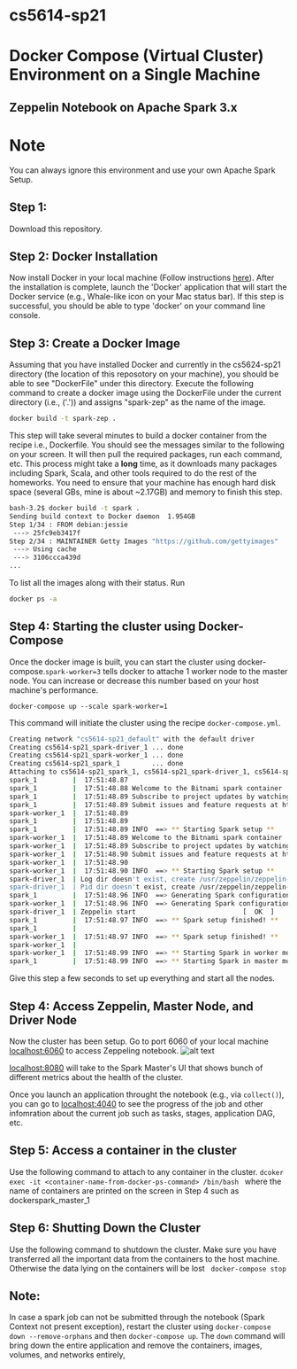 # cs5614-sp21

# Docker Compose (Virtual Cluster) Environment on a Single Machine 
## Zeppelin Notebook on Apache Spark 3.x 

# Note
You can always ignore this environment and use your own Apache Spark Setup.

## Step 1:
Download this repository.

## Step 2: Docker Installation
Now install Docker in your local machine (Follow instructions [here](https://docs.docker.com/engine/installation/)). After the installation is complete, launch the 'Docker' application that will start the Docker service (e.g., Whale-like icon on your Mac status bar). If this step is successful, you should be able to type 'docker' on your command line console.  

## Step 3: Create a Docker Image
Assuming that you have installed Docker and currently in the cs5624-sp21 directory (the location of  this reposotory on your machine), you should be able to see "DockerFile" under this directory. Execute the following command to create a docker image using the DockerFile under the current directory (i.e., ('.')) and assigns "spark-zep" as the name of the image. 

```bash
docker build -t spark-zep .
```
This step will take several minutes to build a docker container from the recipe i.e., Dockerfile. You should see the messages similar to the following on your screen. It will then pull the required packages, run each command, etc. This process might take a **long** time, as it downloads many packages including Spark, Scala, and other tools required to do the rest of the homeworks. You need to ensure that your machine has enough hard disk space (several GBs, mine is about ~2.17GB) and memory to finish this step. 
 
```bash 
bash-3.2$ docker build -t spark .
Sending build context to Docker daemon  1.954GB
Step 1/34 : FROM debian:jessie
 ---> 25fc9eb3417f
Step 2/34 : MAINTAINER Getty Images "https://github.com/gettyimages"
 ---> Using cache
 ---> 3106ccca439d
...
```
To list all the images along with their status. Run 
```bash
docker ps -a
```

## Step 4: Starting the cluster using Docker-Compose

Once the docker image is built, you can start the cluster using docker-compose.`spark-worker=3` tells docker to attache 1 worker node to the master node. You can increase or decrease this number based on your host machine's performance. 

`docker-compose up --scale spark-worker=1`


This command will initiate the cluster using the recipe `docker-compose.yml`. 

```bash
Creating network "cs5614-sp21_default" with the default driver
Creating cs5614-sp21_spark-driver_1 ... done
Creating cs5614-sp21_spark-worker_1 ... done
Creating cs5614-sp21_spark_1        ... done
Attaching to cs5614-sp21_spark_1, cs5614-sp21_spark-driver_1, cs5614-sp21_spark-worker_1
spark_1         |  17:51:48.87 
spark_1         |  17:51:48.88 Welcome to the Bitnami spark container
spark_1         |  17:51:48.89 Subscribe to project updates by watching https://github.com/bitnami/bitnami-docker-spark
spark_1         |  17:51:48.89 Submit issues and feature requests at https://github.com/bitnami/bitnami-docker-spark/issues
spark-worker_1  |  17:51:48.89 
spark_1         |  17:51:48.89 
spark_1         |  17:51:48.89 INFO  ==> ** Starting Spark setup **
spark-worker_1  |  17:51:48.89 Welcome to the Bitnami spark container
spark-worker_1  |  17:51:48.89 Subscribe to project updates by watching https://github.com/bitnami/bitnami-docker-spark
spark-worker_1  |  17:51:48.90 Submit issues and feature requests at https://github.com/bitnami/bitnami-docker-spark/issues
spark-worker_1  |  17:51:48.90 
spark-worker_1  |  17:51:48.90 INFO  ==> ** Starting Spark setup **
spark-driver_1  | Log dir doesn't exist, create /usr/zeppelin/zeppelin-0.9.0-bin-all/logs
spark-driver_1  | Pid dir doesn't exist, create /usr/zeppelin/zeppelin-0.9.0-bin-all/run
spark_1         |  17:51:48.96 INFO  ==> Generating Spark configuration file...
spark-worker_1  |  17:51:48.96 INFO  ==> Generating Spark configuration file...
spark-driver_1  | Zeppelin start                           [  OK  ]
spark_1         |  17:51:48.97 INFO  ==> ** Spark setup finished! **
spark_1         | 
spark-worker_1  |  17:51:48.97 INFO  ==> ** Spark setup finished! **
spark-worker_1  | 
spark-worker_1  |  17:51:48.99 INFO  ==> ** Starting Spark in worker mode **
spark_1         |  17:51:48.99 INFO  ==> ** Starting Spark in master mode **
```

Give this step a few seconds to set up everything and start all the nodes.

## Step 4: Access Zeppelin, Master Node, and Driver Node 
Now the cluster has been setup. Go to port 6060 of your local machine [localhost:6060](http://localhost:6060) to access Zeppeling notebook. 
![alt text](https://github.com/miryung/courses-cs239-winter2018/blob/master/docker/zeppelin.png "Zeppelin")

[localhost:8080](http://localhost:8080) will take to the Spark Master's UI that shows bunch of different metrics about the health of the cluster. 
 
Once you launch an application throught the notebook (e.g., via `collect()`), you can go to [localhost:4040](http://localhost:4040) to see the progress of the job and other infomration about the current job such as tasks, stages, application DAG, etc.  

## Step 5: Access a container in the cluster
Use the following command to attach to any container in the cluster.
`dcoker exec -it <container-name-from-docker-ps-command> /bin/bash ` where the name of containers are printed on the screen in Step 4 such as dockerspark_master_1

## Step 6: Shutting Down the Cluster
Use the following command to shutdown the cluster. Make sure you have transferred all the important data from the containers to the host machine. Otherwise the data lying on the containers will be lost
` docker-compose stop`

## Note:
In case a spark job can not be submitted through the notebook (Spark Context not present exception), restart the cluster using `docker-compose down --remove-orphans` and then `docker-compose up`. The `down` command will bring down the entire application and remove the containers, images, volumes, and networks entirely,
